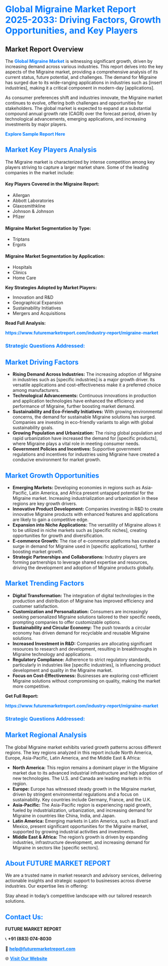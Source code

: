 <h1 style="color: #007BFF;">Global Migraine Market Report 2025-2033: Driving Factors, Growth Opportunities, and Key Players</h1>

<section id="overview">
<h2>Market Report Overview</h2>
<p>The <a href="https://www.futuremarketreport.com/industry-report/migraine-market" style="color: #007BFF; text-decoration: none;"><strong>Global Migraine Market</strong></a> is witnessing significant growth, driven by increasing demand across various industries. This report delves into the key aspects of the Migraine market, providing a comprehensive analysis of its current status, future potential, and challenges. The demand for Migraine has surged due to its wide-ranging applications in industries such as [insert industries], making it a critical component in modern-day [applications].</p>
<p>As consumer preferences shift and industries innovate, the Migraine market continues to evolve, offering both challenges and opportunities for stakeholders. The global market is expected to expand at a substantial compound annual growth rate (CAGR) over the forecast period, driven by technological advancements, emerging applications, and increasing investments by major players.</p>
</section>

<section id="overview">
<p><a href="https://www.futuremarketreport.com/request-sample/reportId=63660" style="color: #007BFF; text-decoration: none;"><strong>Explore Sample Report Here</strong></a></p>
</section>

<section id="key-players">
<h2 style="color: #007BFF;">Market Key Players Analysis</h2>
<p>The Migraine market is characterized by intense competition among key players striving to capture a larger market share. Some of the leading companies in the market include:</p>
<h4>Key Players Covered in the Migraine Report:</h4>
<ul><li>Allergan</li><li>Abbott Laboratories</li><li>Glaxosmithkline</li><li>Johnson &amp; Johnson</li><li>Pfizer</li></ul>
<h4>Migraine Market Segmentation by Type:</h4>
<ul><li>Triptans</li><li>Ergots</li></ul>

<h4>Migraine Market Segmentation by Application:</h4>
<ul><li>Hospitals</li><li>Clinics</li><li>Home Care</li></ul>
<p><strong>Key Strategies Adopted by Market Players:</strong></p>
<ul>
<li>Innovation and R&D</li>
<li>Geographical Expansion</li>
<li>Sustainability Initiatives</li>
<li>Mergers and Acquisitions</li>
</ul>
</section>

<section>
<p><strong>Read Full Analysis: </strong></p><a href="https://www.futuremarketreport.com/industry-report/migraine-market" style="color: #007BFF; text-decoration: none;"><strong>https://www.futuremarketreport.com/industry-report/migraine-market</strong></a>
<h3 style="color: #007BFF;">Strategic Questions Addressed:</h3>
</section>

<section id="driving-factors">
<h2 style="color: #007BFF;">Market Driving Factors</h2>
<ul>
<li><strong>Rising Demand Across Industries:</strong> The increasing adoption of Migraine in industries such as [specific industries] is a major growth driver. Its versatile applications and cost-effectiveness make it a preferred choice among manufacturers.</li>
<li><strong>Technological Advancements:</strong> Continuous innovations in production and application technologies have enhanced the efficiency and performance of Migraine, further boosting market demand.</li>
<li><strong>Sustainability and Eco-Friendly Initiatives:</strong> With growing environmental concerns, the demand for sustainable Migraine solutions has surged. Companies are investing in eco-friendly variants to align with global sustainability goals.</li>
<li><strong>Growing Population and Urbanization:</strong> The rising global population and rapid urbanization have increased the demand for [specific products], where Migraine plays a vital role in meeting consumer needs.</li>
<li><strong>Government Policies and Incentives:</strong> Supportive government regulations and incentives for industries using Migraine have created a conducive environment for market growth.</li>
</ul>
</section>

<section id="growth-opportunities">
<h2 style="color: #007BFF;">Market Growth Opportunities</h2>
<ul>
<li><strong>Emerging Markets:</strong> Developing economies in regions such as Asia-Pacific, Latin America, and Africa present untapped potential for the Migraine market. Increasing industrialization and urbanization in these regions are key growth drivers.</li>
<li><strong>Innovative Product Development:</strong> Companies investing in R&D to create innovative Migraine products with enhanced features and applications are likely to gain a competitive edge.</li>
<li><strong>Expansion into Niche Applications:</strong> The versatility of Migraine allows it to be utilized in niche markets such as [specific niches], creating opportunities for growth and diversification.</li>
<li><strong>E-commerce Growth:</strong> The rise of e-commerce platforms has created a surge in demand for Migraine used in [specific applications], further boosting market growth.</li>
<li><strong>Strategic Partnerships and Collaborations:</strong> Industry players are forming partnerships to leverage shared expertise and resources, driving the development and adoption of Migraine products globally.</li>
</ul>
</section>

<section id="trending-factors">
<h2 style="color: #007BFF;">Market Trending Factors</h2>
<ul>
<li><strong>Digital Transformation:</strong> The integration of digital technologies in the production and distribution of Migraine has improved efficiency and customer satisfaction.</li>
<li><strong>Customization and Personalization:</strong> Consumers are increasingly seeking personalized Migraine solutions tailored to their specific needs, prompting companies to offer customizable options.</li>
<li><strong>Sustainability and Circular Economy:</strong> The push towards a circular economy has driven demand for recyclable and reusable Migraine solutions.</li>
<li><strong>Increased Investment in R&D:</strong> Companies are allocating significant resources to research and development, resulting in breakthroughs in Migraine technology and applications.</li>
<li><strong>Regulatory Compliance:</strong> Adherence to strict regulatory standards, particularly in industries like [specific industries], is influencing product development and quality in the Migraine market.</li>
<li><strong>Focus on Cost-Effectiveness:</strong> Businesses are exploring cost-efficient Migraine solutions without compromising on quality, making the market more competitive.</li>
</ul>
</section>

<section>
<p><strong>Get Full Report: </strong></p><a href="https://www.futuremarketreport.com/industry-report/migraine-market" style="color: #007BFF; text-decoration: none;"><strong>https://www.futuremarketreport.com/industry-report/migraine-market</strong></a>
<h3 style="color: #007BFF;">Strategic Questions Addressed:</h3>
</section>


<section id="regional-analysis">
<h2 style="color: #007BFF;">Market Regional Analysis</h2>
<p>The global Migraine market exhibits varied growth patterns across different regions. The key regions analyzed in this report include North America, Europe, Asia-Pacific, Latin America, and the Middle East & Africa:</p>
<ul>
<li><strong>North America:</strong> This region remains a dominant player in the Migraine market due to its advanced industrial infrastructure and high adoption of new technologies. The U.S. and Canada are leading markets in this region.</li>
<li><strong>Europe:</strong> Europe has witnessed steady growth in the Migraine market, driven by stringent environmental regulations and a focus on sustainability. Key countries include Germany, France, and the U.K.</li>
<li><strong>Asia-Pacific:</strong> The Asia-Pacific region is experiencing rapid growth, fueled by industrialization, urbanization, and increasing demand for Migraine in countries like China, India, and Japan.</li>
<li><strong>Latin America:</strong> Emerging markets in Latin America, such as Brazil and Mexico, present significant opportunities for the Migraine market, supported by growing industrial activities and investments.</li>
<li><strong>Middle East & Africa:</strong> The region’s growth is driven by expanding industries, infrastructure development, and increasing demand for Migraine in sectors like [specific sectors].</li>
</ul>
</section>

<footer>
<h2 style="color: #007BFF;">About FUTURE MARKET REPORT</h2>
<p>We are a trusted name in market research and advisory services, delivering actionable insights and strategic support to businesses across diverse industries. Our expertise lies in offering:</p>

<p>Stay ahead in today’s competitive landscape with our tailored research solutions.</p>

<h2 style="color: #007BFF;">Contact Us:</h2>
<p><strong>FUTURE MARKET REPORT</strong></p>
<p>📞 <strong>+91 (883) 074-8030</strong></p>
<p>📧 <strong><a href="mailto:help@futuremarketreport.com" style="color: #007BFF;">help@futuremarketreport.com</a></strong></p>
<p>🌐 <strong><a href="https://www.futuremarketreport.com/" style="color: #007BFF;">Visit Our Website</a></strong></p>
</footer>